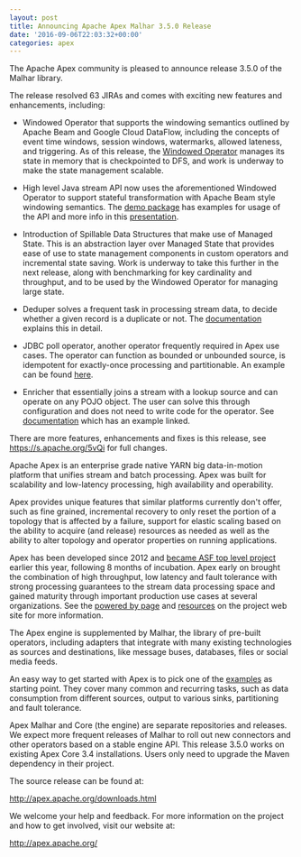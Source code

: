 ```yaml
---
layout: post
title: Announcing Apache Apex Malhar 3.5.0 Release
date: '2016-09-06T22:03:32+00:00'
categories: apex
---
```

<p>The Apache Apex community is pleased to announce release 3.5.0 of the Malhar library.</p>

<p>The release resolved 63 JIRAs and comes with exciting new features and enhancements, including:</p>

<ul>
<li><p>Windowed Operator that supports the windowing semantics outlined by Apache Beam and Google Cloud DataFlow, including the concepts of event time windows, session windows, watermarks, allowed lateness, and triggering. As of this release, the <a href="https://github.com/apache/apex-malhar/blob/master/docs/operators/windowedOperator.md">Windowed Operator</a> manages its state in memory that is checkpointed to DFS, and work is underway to make the state management scalable.</p></li>
<li><p>High level Java stream API now uses the aforementioned Windowed Operator to support stateful transformation with Apache Beam style windowing semantics. The <a href="https://github.com/apache/apex-malhar/tree/v3.5.0/demos/highlevelapi">demo package</a> has examples for usage of the API and more info in this <a href="http://www.slideshare.net/ApacheApex/java-high-level-stream-api">presentation</a>.</p></li>
<li><p>Introduction of Spillable Data Structures that make use of Managed State. This is an abstraction layer over Managed State that provides ease of use to state management components in custom operators and incremental state saving. Work is underway to take this further in the next release, along with benchmarking for key cardinality and throughput, and to be used by the Windowed Operator for managing large state.</p></li>
<li><p>Deduper solves a frequent task in processing stream data, to decide whether a given record is a duplicate or not. The <a href="http://apex.apache.org/docs/malhar/operators/deduper/">documentation</a> explains this in detail. </p></li>
<li><p>JDBC poll operator, another operator frequently required in Apex use cases. The operator can function as bounded or unbounded source, is idempotent for exactly-once processing and partitionable. An example can be found <a href="https://github.com/DataTorrent/examples/tree/master/tutorials/jdbcIngest">here</a>.</p></li>
<li><p>Enricher that essentially joins a stream with a lookup source and can operate on any POJO object. The user can solve this through configuration and does not need to write code for the operator. See <a href="http://apex.apache.org/docs/malhar/operators/enricher/">documentation</a> which has an example linked.</p></li>
</ul>

<p>There are more features, enhancements and fixes is this release, see <a href="https://s.apache.org/5vQi">https://s.apache.org/5vQi</a> for full changes.</p>

<p>Apache Apex is an enterprise grade native YARN big data-in-motion platform that unifies stream and batch processing. Apex was built for scalability and low-latency processing, high availability and operability. </p>

<p>Apex provides unique features that similar platforms currently don't offer, such as fine grained, incremental recovery to only reset the portion of a topology that is affected by a failure, support for elastic scaling based on the ability to acquire (and release) resources as needed as well as the ability to alter topology and operator properties on running applications.</p>

<p>Apex has been developed since 2012 and <a href="https://blogs.apache.org/foundation/entry/the_apache_software_foundation_announces90">became ASF top level project</a> earlier this year, following 8 months of incubation. Apex early on brought the combination of high throughput, low latency and fault tolerance with strong processing guarantees to the stream data processing space and gained maturity through important production use cases at several organizations. See the <a href="http://apex.apache.org/powered-by-apex.html">powered by page</a> and <a href="http://apex.apache.org/docs.html">resources</a> on the project web site for more information.</p>

<p>The Apex engine is supplemented by Malhar, the library of pre-built operators, including adapters that integrate with many existing technologies as sources and destinations, like message buses, databases, files or social media feeds. </p>

<p>An easy way to get started with Apex is to pick one of the <a href="https://github.com/DataTorrent/examples/tree/master/tutorials">examples</a> as starting point. They cover many common and recurring tasks, such as data consumption from different sources, output to various sinks, partitioning and fault tolerance.</p>

<p>Apex Malhar and Core (the engine) are separate repositories and releases. We expect more frequent releases of Malhar to roll out new connectors and other operators based on a stable engine API. This release 3.5.0 works on existing Apex Core 3.4 installations. Users only need to upgrade the Maven dependency in their project.</p>

<p>The source release can be found at:</p>

<p><a href="http://apex.apache.org/downloads.html">http://apex.apache.org/downloads.html</a></p>

<p>We welcome your help and feedback. For more information on the project and how to get involved, visit our website at:</p>

<p><a href="http://apex.apache.org/">http://apex.apache.org/</a></p>
